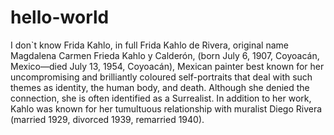 # hello-world
I don`t know
Frida Kahlo, in full Frida Kahlo de Rivera, original name Magdalena Carmen Frieda Kahlo y Calderón, (born July 6, 1907, Coyoacán, Mexico—died July 13, 1954, Coyoacán), Mexican painter best known for her uncompromising and brilliantly coloured self-portraits that deal with such themes as identity, the human body, and death. Although she denied the connection, she is often identified as a Surrealist. In addition to her work, Kahlo was known for her tumultuous relationship with muralist Diego Rivera (married 1929, divorced 1939, remarried 1940).
